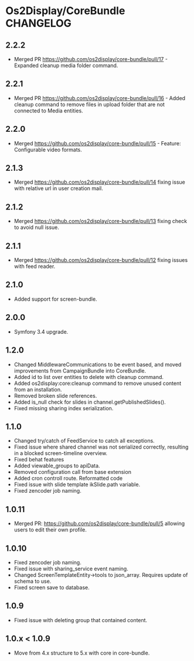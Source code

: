 # Os2Display/CoreBundle CHANGELOG

## 2.2.2

* Merged PR https://github.com/os2display/core-bundle/pull/17 - Expanded cleanup media folder command.

## 2.2.1

* Merged PR https://github.com/os2display/core-bundle/pull/16 - Added cleanup command to remove files in upload folder that are not connected to Media entities.

## 2.2.0

* Merged https://github.com/os2display/core-bundle/pull/15 - Feature: Configurable video formats.

## 2.1.3

* Merged https://github.com/os2display/core-bundle/pull/14 fixing issue with relative url in user creation mail.

## 2.1.2

* Merged https://github.com/os2display/core-bundle/pull/13 fixing check to avoid null issue.

## 2.1.1

* Merged https://github.com/os2display/core-bundle/pull/12 fixing issues with feed reader.

## 2.1.0

* Added support for screen-bundle.

## 2.0.0

* Symfony 3.4 upgrade.

## 1.2.0

* Changed MiddlewareCommunications to be event based, and moved improvements from CampaignBundle into CoreBundle.
* Added id to list over entities to delete with cleanup command.
* Added os2display:core:cleanup command to remove unused content from an installation.
* Removed broken slide references.
* Added is_null check for slides in channel.getPublishedSlides().
* Fixed missing sharing index serialization.

## 1.1.0

* Changed try/catch of FeedService to catch all exceptions.
* Fixed issue where shared channel was not serialized correctly, resulting in a blocked screen-timeline overview.
* Fixed behat features
* Added viewable_groups to apiData.
* Removed configuration call from base extension
* Added cron controll route. Reformatted code
* Fixed issue with slide template ikSlide.path variable.
* Fixed zencoder job naming.

## 1.0.11

* Merged PR: https://github.com/os2display/core-bundle/pull/5 allowing users to edit their own profile.

## 1.0.10

* Fixed zencoder job naming.
* Fixed issue with sharing_service event naming.
* Changed ScreenTemplateEntity->tools to json_array. Requires update of schema to use.
* Fixed screen save to database.

## 1.0.9

* Fixed issue with deleting group that contained content.

## 1.0.x < 1.0.9

* Move from 4.x structure to 5.x with core in core-bundle.
